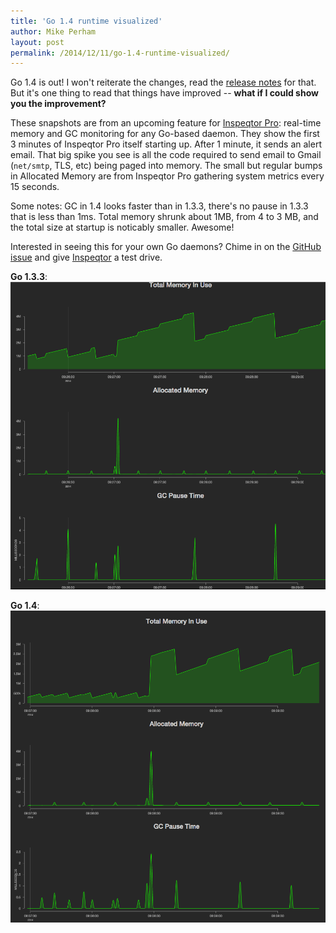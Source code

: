 ```yaml
---
title: 'Go 1.4 runtime visualized'
author: Mike Perham
layout: post
permalink: /2014/12/11/go-1.4-runtime-visualized/
---
```


Go 1.4 is out!  I won't reiterate the changes, read the [release notes](https://golang.org/doc/go1.4) for that.
But it's one thing to read that things have improved -- **what if I could show you the improvement?**

These snapshots are from an upcoming feature for [Inspeqtor Pro](http://contribsys.com/inspeqtor): real-time
memory and GC monitoring for any Go-based daemon.  They show the first 3 minutes of Inspeqtor Pro itself
starting up.  After 1 minute, it sends an alert email.  That big spike you see is all the code required to
send email to Gmail (`net/smtp`, TLS, etc) being paged into memory.  The small but regular bumps in Allocated
Memory are from Inspeqtor Pro gathering system metrics every 15 seconds.

Some notes: GC in 1.4 looks faster than in 1.3.3, there's no pause in 1.3.3 that is less than 1ms.
Total memory shrunk about 1MB, from 4 to 3 MB, and the total size at startup is noticably smaller.  Awesome!

Interested in seeing this for your own Go daemons?  Chime in on the [GitHub issue](https://github.com/mperham/inspeqtor/issues/65)
and give [Inspeqtor](https://github.com/mperham/inspeqtor/wiki#getting-started) a test drive.

**Go 1.3.3**:
![go-1.3.3](/wp-content/uploads/2014/12/go-1.3.3.png)

**Go 1.4**:
![go-1.4](/wp-content/uploads/2014/12/go-1.4.png)
